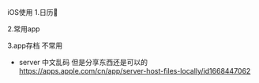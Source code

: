 iOS使用
1.日历📅

2.常用app

3.app存档 不常用
- server 中文乱码 但是分享东西还是可以的
	https://apps.apple.com/cn/app/server-host-files-locally/id1668447062